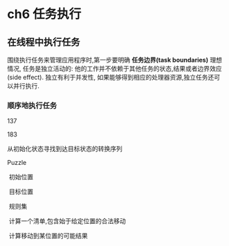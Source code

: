 # ch6 任务执行

## 在线程中执行任务

围绕执行任务来管理应用程序时,第一步要明确 **任务边界(task boundaries)** 理想情况, 任务是独立活动的: 他的工作并不依赖于其他任务的状态,结果或者边界效应(side effect). 独立有利于并发性, 如果能够得到相应的处理器资源,独立任务还可以并行执行.

### 顺序地执行任务

137



183



从初始化状态寻找到达目标状态的转换序列



Puzzle

​	初始位置

​	目标位置

​	规则集

​		计算一个清单,包含始于给定位置的合法移动

​		计算移动到某位置的可能结果